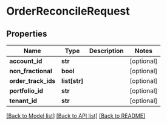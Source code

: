 # OrderReconcileRequest

## Properties
Name | Type | Description | Notes
------------ | ------------- | ------------- | -------------
**account_id** | **str** |  | [optional] 
**non_fractional** | **bool** |  | [optional] 
**order_track_ids** | **list[str]** |  | [optional] 
**portfolio_id** | **str** |  | [optional] 
**tenant_id** | **str** |  | [optional] 

[[Back to Model list]](../README.md#documentation-for-models) [[Back to API list]](../README.md#documentation-for-api-endpoints) [[Back to README]](../README.md)



